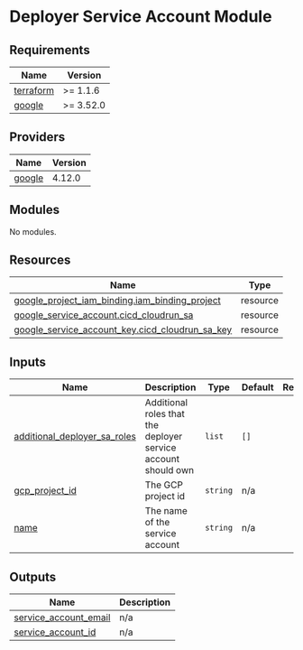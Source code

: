 # Deployer Service Account Module

<!-- BEGIN_TF_DOCS -->
## Requirements

| Name | Version |
|------|---------|
| <a name="requirement_terraform"></a> [terraform](#requirement\_terraform) | >= 1.1.6 |
| <a name="requirement_google"></a> [google](#requirement\_google) | >= 3.52.0 |

## Providers

| Name | Version |
|------|---------|
| <a name="provider_google"></a> [google](#provider\_google) | 4.12.0 |

## Modules

No modules.

## Resources

| Name | Type |
|------|------|
| [google_project_iam_binding.iam_binding_project](https://registry.terraform.io/providers/hashicorp/google/latest/docs/resources/project_iam_binding) | resource |
| [google_service_account.cicd_cloudrun_sa](https://registry.terraform.io/providers/hashicorp/google/latest/docs/resources/service_account) | resource |
| [google_service_account_key.cicd_cloudrun_sa_key](https://registry.terraform.io/providers/hashicorp/google/latest/docs/resources/service_account_key) | resource |

## Inputs

| Name | Description | Type | Default | Required |
|------|-------------|------|---------|:--------:|
| <a name="input_additional_deployer_sa_roles"></a> [additional\_deployer\_sa\_roles](#input\_additional\_deployer\_sa\_roles) | Additional roles that the deployer service account should own | `list` | `[]` | no |
| <a name="input_gcp_project_id"></a> [gcp\_project\_id](#input\_gcp\_project\_id) | The GCP project id | `string` | n/a | yes |
| <a name="input_name"></a> [name](#input\_name) | The name of the service account | `string` | n/a | yes |

## Outputs

| Name | Description |
|------|-------------|
| <a name="output_service_account_email"></a> [service\_account\_email](#output\_service\_account\_email) | n/a |
| <a name="output_service_account_id"></a> [service\_account\_id](#output\_service\_account\_id) | n/a |
<!-- END_TF_DOCS -->